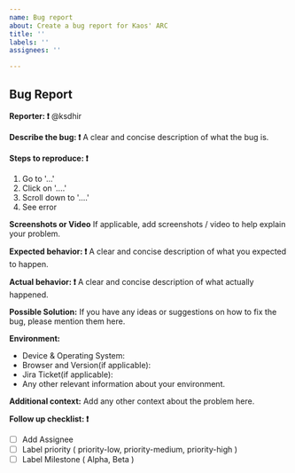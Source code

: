 ```yaml
---
name: Bug report
about: Create a bug report for Kaos' ARC
title: ''
labels: ''
assignees: ''

---
```


## Bug Report

**Reporter: ❗️**
 @ksdhir

**Describe the bug: ❗️**
A clear and concise description of what the bug is.

**Steps to reproduce: ❗️**
1. Go to '...'
2. Click on '....'
3. Scroll down to '....'
4. See error

**Screenshots or Video**
If applicable, add screenshots / video to help explain your problem.

**Expected behavior:  ❗️**
A clear and concise description of what you expected to happen.

**Actual behavior:  ❗️**
A clear and concise description of what actually happened.

**Possible Solution:**
If you have any ideas or suggestions on how to fix the bug, please mention them here.

**Environment:**
- Device & Operating System:
- Browser and Version(if applicable):
- Jira Ticket(if applicable):
- Any other relevant information about your environment.

**Additional context:**
Add any other context about the problem here.

**Follow up checklist:  ❗️**
- [ ]  Add Assignee
- [ ]  Label priority ( priority-low, priority-medium, priority-high )
- [ ]  Label Milestone ( Alpha, Beta  )
